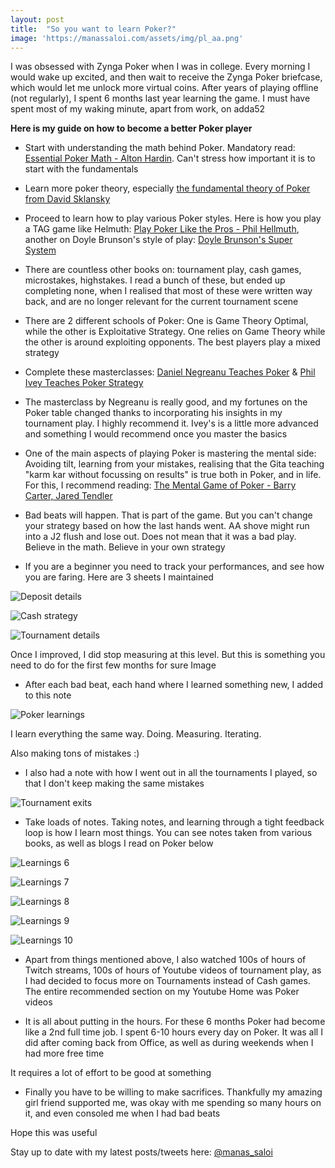 ```yaml
---
layout: post
title:  "So you want to learn Poker?"
image: 'https://manassaloi.com/assets/img/pl_aa.png'
---
```


I was obsessed with Zynga Poker when I was in college. Every morning I would wake up excited, and then wait to receive the Zynga Poker briefcase, which would let me unlock more virtual coins. After years of playing offline (not regularly), I spent 6 months last year learning the game. I must have spent most of my waking minute, apart from work, on adda52

**Here is my guide on how to become a better Poker player**

- Start with understanding the math behind Poker. Mandatory read: [Essential Poker Math - Alton Hardin](https://manassaloi.com/booksummaries/2017/05/14/essential-poker-math-hardin.html). Can't stress how important it is to start with the fundamentals

- Learn more poker theory, especially [the fundamental theory of Poker from David Sklansky](https://manassaloi.com/booksummaries/2017/05/16/theory-poker-sklansky.html)

- Proceed to learn how to play various Poker styles. Here is how you play a TAG game like Helmuth: [Play Poker Like the Pros - Phil Hellmuth](https://manassaloi.com/booksummaries/2017/05/13/play-poker-like-pros-hellmuth.html), another on Doyle Brunson's style of play: [Doyle Brunson's Super System](https://manassaloi.com/booksummaries/2017/05/15/super-system-doyle.html)

- There are countless other books on: tournament play, cash games, microstakes, highstakes. I read a bunch of these, but ended up completing none, when I realised that most of these were written way back, and are no longer relevant for the current tournament scene

- There are 2 different schools of Poker: One is Game Theory Optimal, while the other is Exploitative Strategy. One relies on Game Theory while the other is around exploiting opponents. The best players play a mixed strategy

- Complete these masterclasses: [Daniel Negreanu Teaches Poker](https://manassaloi.com/2019/08/25/daniel-negreanu-masterclass.html) & [Phil Ivey Teaches Poker Strategy](https://manassaloi.com/2019/08/24/phil-ivey-masterclass.html)

- The masterclass by Negreanu is really good, and my fortunes on the Poker table changed thanks to incorporating his insights in my tournament play. I highly recommend it. Ivey's is a little more advanced and something I would recommend once you master the basics

- One of the main aspects of playing Poker is mastering the mental side: Avoiding tilt, learning from your mistakes, realising that the Gita teaching "karm kar without focussing on results" is true both in Poker, and in life. For this, I recommend reading: [The Mental Game of Poker - Barry Carter, Jared Tendler](https://manassaloi.com/booksummaries/2017/05/11/mental-game-poker-jared-tendler.html)

- Bad beats will happen. That is part of the game. But you can't change your strategy based on how the last hands went. AA shove might run into a J2 flush and lose out. Does not mean that it was a bad play. Believe in the math. Believe in your own strategy

- If you are a beginner you need to track your performances, and see how you are faring. Here are 3 sheets I maintained

![Deposit details](/assets/img/pl_1.png)

![Cash strategy](/assets/img/pl_2.png)

![Tournament details](/assets/img/pl_3.png)

Once I improved, I did stop measuring at this level. But this is something you need to do for the first few months for sure
Image

- After each bad beat, each hand where I learned something new, I added to this note

![Poker learnings](/assets/img/pl_5.png)

I learn everything the same way. Doing. Measuring. Iterating.

Also making tons of mistakes :)

- I also had a note with how I went out in all the tournaments I played, so that I don't keep making the same mistakes

![Tournament exits](/assets/img/pl_4.png)

- Take loads of notes. Taking notes, and learning through a tight feedback loop is how I learn most things. You can see notes taken from various books, as well as blogs I read on Poker below

![Learnings 6](/assets/img/pl_6.png)

![Learnings 7](/assets/img/pl_7.png)

![Learnings 8](/assets/img/pl_8.png)

![Learnings 9](/assets/img/pl_9.png)

![Learnings 10](/assets/img/pl_10.png)

- Apart from things mentioned above, I also watched 100s of hours of Twitch streams, 100s of hours of Youtube videos of tournament play, as I had decided to focus more on Tournaments instead of Cash games. The entire recommended section on my Youtube Home was Poker videos

- It is all about putting in the hours. For these 6 months Poker had become like a 2nd full time job. I spent 6-10 hours every day on Poker. It was all I did after coming back from Office, as well as during weekends when I had more free time

It requires a lot of effort to be good at something

- Finally you have to be willing to make sacrifices. Thankfully my amazing girl friend supported me, was okay with me spending so many hours on it, and even consoled me when I had bad beats

Hope this was useful

Stay up to date with my latest posts/tweets here: [@manas_saloi](http://twitter.com/manas_saloi)
